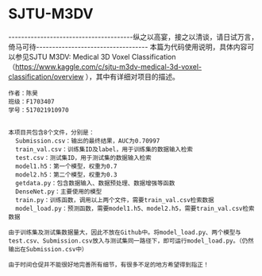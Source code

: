 # SJTU-M3DV
---------------------------------------纵之以高宴，接之以清谈，请日试万言，倚马可待-----------------------------------
    本篇为代码使用说明，具体内容可以参见SJTU M3DV: Medical 3D Voxel Classification（https://www.kaggle.com/c/sjtu-m3dv-medical-3d-voxel-classification/overview ），其中有详细对项目的描述。

    作者：陈昊
    班级：F1703407
    学号：517021910970
    
    
    本项目共包含8个文件，分别是：
      Submission.csv：输出的最终结果，AUC为0.70997
      train_val.csv：训练集ID及label，用于训练集的数据输入检索
      test.csv：测试集ID，用于测试集的数据输入检索
      model1.h5：第一个模型，权重为0.7
      model2.h5：第二个模型，权重为0.3
      getdata.py：包含数据输入、数据预处理、数据增强等函数
      DenseNet.py：主要使用的模型
      train.py：训练函数，调用以上两个文件，需要train_val.csv检索数据
      model_load.py：预测函数，需要model1.h5、model2.h5，需要train_val.csv检索数据
    
    由于训练集及测试集数据量大，因此不放在Github中。将model_load.py、两个模型与test.csv、Submission.csv放入与测试集同一路径下，即可运行model_load.py。（仍然输出在Submission.csv中）
    
    由于时间仓促并不能很好地完善所有细节，有很多不足的地方希望得到指正！
